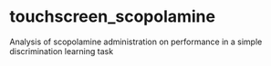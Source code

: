 # touchscreen_scopolamine
Analysis of scopolamine administration on performance in a simple discrimination learning task
